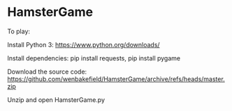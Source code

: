 # HamsterGame

To play:

Install Python 3: https://www.python.org/downloads/

Install dependencies: pip install requests, pip install pygame

Download the source code: https://github.com/wenbakefield/HamsterGame/archive/refs/heads/master.zip

Unzip and open HamsterGame.py
